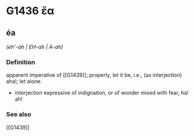 # G1436 ἔα

## éa

_(eh'-ah | EH-ah | A-ah)_

### Definition

apparent imperative of [[G1439]]; properly, let it be, i.e., (as interjection) aha!; let alone.

- interjection expressive of indignation, or of wonder mixed with fear, ha! ah!

### See also

[[G1439]]

